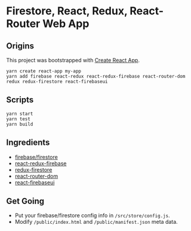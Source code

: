 # Firestore, React, Redux, React-Router Web App

## Origins

This project was bootstrapped with [Create React App](https://github.com/facebook/create-react-app).

```
yarn create react-app my-app
yarn add firebase react-redux react-redux-firebase react-router-dom redux redux-firestore react-firebaseui
```

## Scripts

```
yarn start
yarn test
yarn build
```

## Ingredients

- [firebase/firestore](http://react-redux-firebase.com/docs/getting_started.html)
- [react-redux-firebase](http://react-redux-firebase.com/docs/getting_started.html)
- [redux-firestore](http://react-redux-firebase.com/docs/firestore.html)
- [react-router-dom](https://reacttraining.com/react-router/web/guides/quick-start)
- [react-firebaseui](https://github.com/firebase/firebaseui-web-react/)

## Get Going

- Put your firebase/firestore config info in `/src/store/config.js`.
- Modify `/public/index.html` and `/public/manifest.json` meta data.
